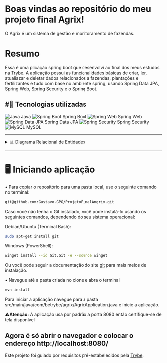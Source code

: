 # Boas vindas ao repositório do meu projeto final Agrix!

O Agrix é um sistema de gestão e monitoramento de fazendas.

# Resumo

Essa é uma plicação spring boot que desenvolvi ao final dos meus estudos na [Trybe](https://www.betrybe.com).
A aplicação possui as funcionalidades básicas de criar, ler, atualiazar e deletar dados relacionados a fazendas, plantações e fertilizantes e tudo com base no ambiente spring, usando Spring Data JPA, Spring Web, Spring Security e o Spring Boot.

#🚀 Tecnologias utilizadas
---
<img src="https://cdn.jsdelivr.net/gh/devicons/devicon/icons/java/java-original.svg" alt="Java" width="40" height="40"/> Java  <img src="https://cdn.jsdelivr.net/gh/devicons/devicon/icons/spring/spring-original.svg" alt="Spring Boot" width="40" height="40"/> Spring Boot  <img src="https://cdn.jsdelivr.net/gh/devicons/devicon/icons/spring/spring-original.svg" alt="Spring Web" width="40" height="40"/> Spring Web  <img src="https://cdn.jsdelivr.net/gh/devicons/devicon/icons/spring/spring-original.svg" alt="Spring Data JPA" width="40" height="40"/> Spring Data JPA  <img src="https://cdn.jsdelivr.net/gh/devicons/devicon/icons/spring/spring-original.svg" alt="Spring Security" width="40" height="40"/> Spring Security<img src="https://cdn.jsdelivr.net/gh/devicons/devicon/icons/mysql/mysql-original.svg" alt="MySQL" width="40" height="40"/> MySQL

---
<details>
  <summary>📊 Diagrama Relacional de Entidades</summary>
  
  ![DRE-Agrix](DRE-Agrix.png)

</details>

---
# 🖥️ Iniciando aplicação
• Para copiar o repositório para uma pasta local, use o seguinte comando no terminal:

```bash
git@github.com:Gustavo-GPG/ProjetoFinalAngrix.git
```
Caso você não tenha o Git instalado, você pode instalá-lo usando os seguintes comandos, dependendo do seu sistema operacional:

Debian/Ubuntu (Terminal Bash):
```bash
sudo apt-get install git
```
Windows (PowerShell):
```bash
winget install --id Git.Git -e --source winget
```
Ou você pode seguir a documentação do site [git](https://git-scm.com/downloads) para mais meios de instalação.

• Navegue até a pasta criada no clone e abra o terminal
```bash
mvn install
```

Para iniciar a aplicação navegue para a pasta src/main/java/com/betrybe/agrix/AgrixApplication.java e inicie a aplicação.

⚠️**Atenção:** A aplicação usa por padrão a porta 8080 então certifique-se de tela disponível

Agora é só abrir o navegador e colocar o endereço http://localhost:8080/
---

Este projeto foi guiado por requisitos pré-estabelecidos pela [Trybe](https://www.betrybe.com).
